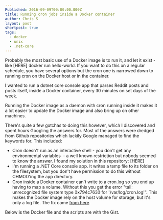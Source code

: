 ```yaml
---
Published: 2016-09-09T00:00:00.000Z
title: Running cron jobs inside a Docker container
author: Chris S
layout: post
shortpost: true
tags:
  - docker
  - unix
  - .net-core
---
```



Probably the most basic use of a Docker image is to run it, and let it exist - like [HERE] docker run hello-world. If you want to do this on a regular schedule, you have several options but the cron one is narrowed down to running cron on the Docker host or in the container.&nbsp;

I wanted to run a dotnet core console app that parses Reddit posts and posts itself, inside a Docker container, every 30 minutes on set days of the week.

Running the Docker image as a daemon with cron running inside it makes it a lot easier to update the Docker image and also bring up on other machines.

There's quite a few gotchas to doing this however, which I discovered and spent hours Googling the answers for. Most of the answers were dredged from Github repositories which luckily Google managed to find the keywords for. This included:

* Cron doesn't run as an interactive shell - you don't get any environmental variables &nbsp;- a well known restriction but nobody seemed to know the answer. I found my solution in this repository: [HERE]
* I'm running a .NET Core console app. It writes a temp file to its folder on the filesystem, but you don't have permission to do this without CHMOD'ing the app directory.
* Cron inside a Docker container can't write to a cron.log so you end up having to map a volume. Without this you get the error "tail: unrecognized file system type 0x794c7630 for '/var/log/cron.log'". This makes the Docker image rely on the host volume for storage, but it's only a log file. The fix came [from here](https://github.com/bringnow/docker-letsencrypt-manager/commit/7a157dcd05ea8e745ec604734f6e7aa2e9e7b7cc).


Below is the Docker file and the scripts are with the Gist.

<script src="https://gist.github.com/yetanotherchris/e5185530eee16495a1432d3acf7f3e32.js"></script>